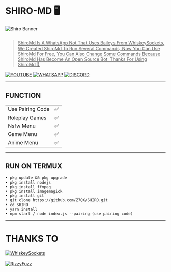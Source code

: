 # SHIRO-MD 🖥

![Shiro Banner](https://telegra.ph/file/e4aac8a3ce7a92db3807c.jpg)<br>
<p align="center">
  <a href="#"><img src="https://readme-typing-svg.herokuapp.com?font=Rubik+Broken+Fax&pause=1000&color=fff&random=false&width=435&lines=SHIRO+-+MD+%E2%80%A2+BOT+WHATSAPP" alt="">
</p>

> ShiroMd Is A WhatsApp Not That Uses Baileys From WhiskeySockets, We Created ShiroMd To Run Several Commands, Now You Can Use ShiroMd For Free, You Can Also Change Some Commands Because ShiroMd Has Become An Open Source Bot. Thanks For Using ShiroMd 🥳

[![YOUTUBE](https://img.shields.io/badge/YouTube-Page-red?style=flat&logo=YouTube&logoColor=red)](https://youtube.com/@IdlysGtps?si=7Fk0r4NUHwlZP-Rv)
[![WHATSAPP](https://img.shields.io/badge/WhatsApp-Group-green?style=flat&logo=WhatsApp&logoColor=green)](https://chat.whatsapp.com/HVEJWTnWaR825pK2GgSqux)
[![DISCORD](https://img.shields.io/badge/Discord-Page-darkblue)](https://discord.com/invite/XTQYDH9J)


----

## FUNCTION

|                             |     |
|-----------------------------|-----|
|Use Pairing Code             | ✅  |
|Roleplay Games               | ✅  |
|Nsfw Menu                    | ✅  |
|Game Menu                    | ✅  |
|Anime Menu                   | ✅  |
-----
## RUN ON TERMUX

```
• pkg update && pkg upgrade
• pkg install nodejs
• pkg install ffmpeg
• pkg install imagemagick
• pkg install git
• git clone https://github.com/Z7QX/SHIRO.git
• cd SHIRO
• yarn install
• npm start / node index.js --pairing (use pairing code)
```

-----

# THANKS TO 

[![WhiskeySockets](https://img.shields.io/badge/Thanks•To-WhiskeySockets-black?style=flat&logo=github)](https://github.com/WhiskeySockets)
<br>
<br>
[![RizzyFuzz](https://img.shields.io/badge/Thanks•To-RizzyFuzz-black?style=flat&logo=github)](https://github.com/rizzlogy)

